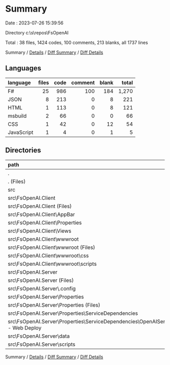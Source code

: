 # Summary

Date : 2023-07-26 15:39:56

Directory c:\\s\\repos\\FsOpenAI

Total : 38 files,  1424 codes, 100 comments, 213 blanks, all 1737 lines

Summary / [Details](details.md) / [Diff Summary](diff.md) / [Diff Details](diff-details.md)

## Languages
| language | files | code | comment | blank | total |
| :--- | ---: | ---: | ---: | ---: | ---: |
| F# | 25 | 986 | 100 | 184 | 1,270 |
| JSON | 8 | 213 | 0 | 8 | 221 |
| HTML | 1 | 113 | 0 | 8 | 121 |
| msbuild | 2 | 66 | 0 | 0 | 66 |
| CSS | 1 | 42 | 0 | 12 | 54 |
| JavaScript | 1 | 4 | 0 | 1 | 5 |

## Directories
| path | files | code | comment | blank | total |
| :--- | ---: | ---: | ---: | ---: | ---: |
| . | 38 | 1,424 | 100 | 213 | 1,737 |
| . (Files) | 1 | 34 | 0 | 5 | 39 |
| src | 37 | 1,390 | 100 | 208 | 1,698 |
| src\\FsOpenAI.Client | 22 | 917 | 88 | 147 | 1,152 |
| src\\FsOpenAI.Client (Files) | 11 | 490 | 25 | 94 | 609 |
| src\\FsOpenAI.Client\\AppBar | 1 | 48 | 2 | 4 | 54 |
| src\\FsOpenAI.Client\\Properties | 1 | 12 | 0 | 0 | 12 |
| src\\FsOpenAI.Client\\Views | 6 | 208 | 61 | 28 | 297 |
| src\\FsOpenAI.Client\\wwwroot | 3 | 159 | 0 | 21 | 180 |
| src\\FsOpenAI.Client\\wwwroot (Files) | 1 | 113 | 0 | 8 | 121 |
| src\\FsOpenAI.Client\\wwwroot\\css | 1 | 42 | 0 | 12 | 54 |
| src\\FsOpenAI.Client\\wwwroot\\scripts | 1 | 4 | 0 | 1 | 5 |
| src\\FsOpenAI.Server | 15 | 473 | 12 | 61 | 546 |
| src\\FsOpenAI.Server (Files) | 8 | 277 | 12 | 37 | 326 |
| src\\FsOpenAI.Server\\.config | 1 | 12 | 0 | 0 | 12 |
| src\\FsOpenAI.Server\\Properties | 2 | 125 | 0 | 0 | 125 |
| src\\FsOpenAI.Server\\Properties (Files) | 1 | 12 | 0 | 0 | 12 |
| src\\FsOpenAI.Server\\Properties\\ServiceDependencies | 1 | 113 | 0 | 0 | 113 |
| src\\FsOpenAI.Server\\Properties\\ServiceDependencies\\OpenAIServerApp01 - Web Deploy | 1 | 113 | 0 | 0 | 113 |
| src\\FsOpenAI.Server\\data | 1 | 20 | 0 | 1 | 21 |
| src\\FsOpenAI.Server\\scripts | 3 | 39 | 0 | 23 | 62 |

Summary / [Details](details.md) / [Diff Summary](diff.md) / [Diff Details](diff-details.md)